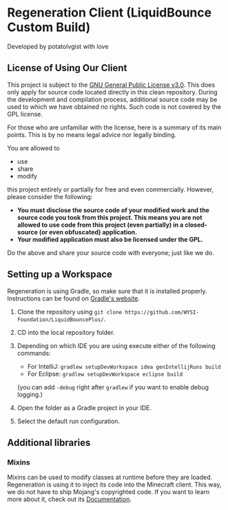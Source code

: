 # Regeneration Client (LiquidBounce Custom Build)
Developed by potatolvgist with love

## License of Using Our Client
This project is subject to the [GNU General Public License v3.0](LICENSE). This does only apply for source code located directly in this clean repository. During the development and compilation process, additional source code may be used to which we have obtained no rights. Such code is not covered by the GPL license.

For those who are unfamiliar with the license, here is a summary of its main points. This is by no means legal advice nor legally binding.

You are allowed to
- use
- share
- modify

this project entirely or partially for free and even commercially. However, please consider the following:

- **You must disclose the source code of your modified work and the source code you took from this project. This means you are not allowed to use code from this project (even partially) in a closed-source (or even obfuscated) application.**
- **Your modified application must also be licensed under the GPL.**

Do the above and share your source code with everyone; just like we do.

## Setting up a Workspace
Regeneration is using Gradle, so make sure that it is installed properly. Instructions can be found on [Gradle's website](https://gradle.org/install/).
1. Clone the repository using `git clone https://github.com/WYSI-Foundation/LiquidBouncePlus/`.
2. CD into the local repository folder.
4. Depending on which IDE you are using execute either of the following commands:
    - For IntelliJ: `gradlew setupDevWorkspace idea genIntellijRuns build`
    - For Eclipse: `gradlew setupDevWorkspace eclipse build`

   (you can add `-debug` right after `gradlew` if you want to enable debug logging.)
5. Open the folder as a Gradle project in your IDE.
6. Select the default run configuration.

## Additional libraries
### Mixins
Mixins can be used to modify classes at runtime before they are loaded. Regeneration is using it to inject its code into the Minecraft client. This way, we do not have to ship Mojang's copyrighted code. If you want to learn more about it, check out its [Documentation](https://docs.spongepowered.org/5.1.0/en/plugin/internals/mixins.html).